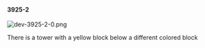 #### 3925-2
![dev-3925-2-0.png](https://github.com/lil-lab/nlvr/raw/master/nlvr/dev/images/0/dev-3925-2-0.png "dev-3925-2-0.png")

There is a tower with a yellow block below a different colored block